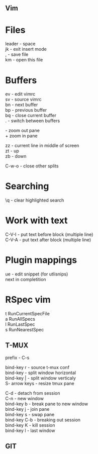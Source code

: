 ## Vim

# Files
leader - space  
jk - exit insert mode  
<leader> , - save file  
<leader> km - open this file  

# Buffers

<leader> ev - edit vimrc  
<leader> sv - source vimrc  
<leader> bn - next buffer  
<leader> bp - previous buffer  
<leader> bq - close current buffer  
<leader> . - switch between buffers  

<leader> - zoom out pane  
<leader> + zoom in pane  

zz - current line in middle of screen  
zt - up  
zb - down  

C-w-o - close other splits  
# Searching

\q - clear highlighted search  

# Work with text

C-V-I - put text before block (multiple line)  
C-V-A - put text after block (multiple line)  

# Plugin mappings

<leader>ue - edit snippet (for utlisnips)  
<C-n> next in completition  

# RSpec vim

<Leader>t RunCurrentSpecFile  
<Leader>a RunAllSpecs  
<Leader>l RunLastSpec  
<Leader>s RunNearestSpec  

## T-MUX

prefix - C-s  

bind-key r - source t-mux conf  
bind-key - split window horizontal  
bind-key | - split window verticaly  
S- arrow keys - resize tmux pane  

C-d - detach from session  
C-n - new window  
bind-key b - break pane to new window  
bind-key j - join pane  
bind-key s - swap pane  
bind-key C-b - breaking out session  
bind-key K - kill session  
bind-key l - last window  

## GIT
